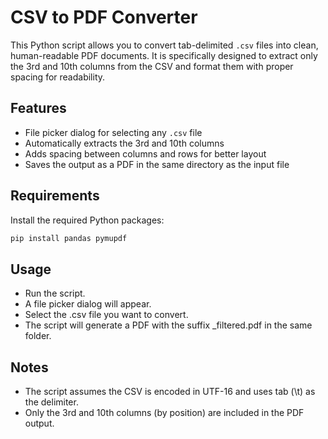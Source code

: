 # CSV to PDF Converter

This Python script allows you to convert tab-delimited `.csv` files into clean, human-readable PDF documents. It is specifically designed to extract only the 3rd and 10th columns from the CSV and format them with proper spacing for readability.

## Features

- File picker dialog for selecting any `.csv` file
- Automatically extracts the 3rd and 10th columns
- Adds spacing between columns and rows for better layout
- Saves the output as a PDF in the same directory as the input file

## Requirements

Install the required Python packages:

```bash
pip install pandas pymupdf
```

## Usage

- Run the script.
- A file picker dialog will appear.
- Select the .csv file you want to convert.
- The script will generate a PDF with the suffix _filtered.pdf in the same folder.

## Notes

- The script assumes the CSV is encoded in UTF-16 and uses tab (\\t) as the delimiter.
- Only the 3rd and 10th columns (by position) are included in the PDF output.
